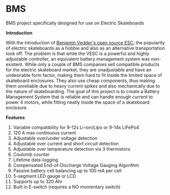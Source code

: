 # BMS
BMS project specifically designed for use on Electric Skateboards

**Introduction**

With the introduction of [Benjamin Vedder's open source ESC](https://github.com/vedderb/bldc-hardware), the popularity of electric skateboards as a hobbie and also as an alternative transportation took off. The problem is that while the VESC is a powerful and highly adjustable controller, an equivalent battery management system was non-existent. While only a couple of BMS companies sell compatible products for the electric skateboard market, they are unadjustable and have an undesirable form factor, making them hard to fit inside the limited space of skateboard enclosures. They also use cheap components, thus making them unreliable due to heavy current spikes and also mechanically due to the nature of skateboarding. The goal of this project is to create a Battery Management System that is reliable and can handle enough current to power 4 motors, while fitting neatly inside the space of a skateboard enclosure.

**Features**

1. Variable compatibility for 9-12s Li-ion/Lipo or 9-14s LiFePo4    
1. 120 A max continuous current
1. Adjustable over/under voltage detection
1. Adjustable over current and short circuit detection
1. Adjustable over temperature detection via 3 thermistors
1. Coulomb counter
1. Lifetime data-logging
1. Compensated End-of-Discharge Voltage Gauging Algorithm
1. Passive battery cell balancing up to 100 mA per cell
1. 5-segment LED gauge or LCD
1. Supports up to 320 Ahr
1. Built in E-switch (requires a NO momentary switch)

